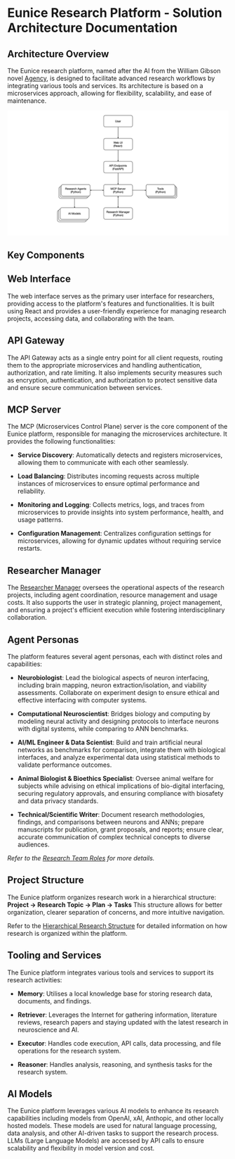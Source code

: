# Eunice Research Platform - Solution Architecture Documentation

## Architecture Overview

The Eunice research platform, named after the AI from the William Gibson novel [Agency](<https://en.wikipedia.org/wiki/Agency_(novel)>), is designed to facilitate advanced research workflows by integrating various tools and services. Its architecture is based on a microservices approach, allowing for flexibility, scalability, and ease of maintenance.

![Architecture Diagram](Architecture.jpeg)

## Key Components

## Web Interface

The web interface serves as the primary user interface for researchers, providing access to the platform's features and functionalities. It is built using React and provides a user-friendly experience for managing research projects, accessing data, and collaborating with the team.

## API Gateway

The API Gateway acts as a single entry point for all client requests, routing them to the appropriate microservices and handling authentication, authorization, and rate limiting.
It also implements security measures such as encryption, authentication, and authorization to protect sensitive data and ensure secure communication between services.

## MCP Server

The MCP (Microservices Control Plane) server is the core component of the Eunice platform, responsible for managing the microservices architecture. It provides the following functionalities:

- **Service Discovery**: Automatically detects and registers microservices, allowing them to communicate with each other seamlessly.

- **Load Balancing**: Distributes incoming requests across multiple instances of microservices to ensure optimal performance and reliability.

- **Monitoring and Logging**: Collects metrics, logs, and traces from microservices to provide insights into system performance, health, and usage patterns.

- **Configuration Management**: Centralizes configuration settings for microservices, allowing for dynamic updates without requiring service restarts.

## Researcher Manager

The [Researcher Manager](docs/Research_Manager.md) oversees the operational aspects of the research projects, including agent coordination, resource management and usage costs. It also supports the user in strategic planning, project management, and ensuring a project's efficient execution while fostering interdisciplinary collaboration.

## Agent Personas

The platform features several agent personas, each with distinct roles and capabilities:

- **Neurobiologist**: Lead the biological aspects of neuron interfacing, including brain mapping, neuron extraction/isolation, and viability assessments. Collaborate on experiment design to ensure ethical and effective interfacing with computer systems.

- **Computational Neuroscientist**: Bridges biology and computing by modeling neural activity and designing protocols to interface neurons with digital systems, while comparing to ANN benchmarks.

- **AI/ML Engineer & Data Scientist**: Build and train artificial neural networks as benchmarks for comparison, integrate them with biological interfaces, and analyze experimental data using statistical methods to validate performance outcomes.

- **Animal Biologist & Bioethics Specialist**: Oversee animal welfare for subjects while advising on ethical implications of bio-digital interfacing, securing regulatory approvals, and ensuring compliance with biosafety and data privacy standards.

- **Technical/Scientific Writer**: Document research methodologies, findings, and comparisons between neurons and ANNs; prepare manuscripts for publication, grant proposals, and reports; ensure clear, accurate communication of complex technical concepts to diverse audiences.

_Refer to the [Research Team Roles](Research_team.md) for more details._

## Project Structure

The Eunice platform organizes research work in a hierarchical structure:
**Project → Research Topic → Plan → Tasks**
This structure allows for better organization, clearer separation of concerns, and more intuitive navigation.

Refer to the [Hierarchical Research Structure](docs/HIERARCHICAL_RESEARCH_STRUCTURE.md) for detailed information on how research is organized within the platform.

## Tooling and Services

The Eunice platform integrates various tools and services to support its research activities:

- **Memory**: Utilises a local knowledge base for storing research data, documents, and findings.

- **Retriever**: Leverages the Internet for gathering information, literature reviews, research papers and staying updated with the latest research in neuroscience and AI.

- **Executor**: Handles code execution, API calls, data processing, and file operations for the research system.

- **Reasoner**: Handles analysis, reasoning, and synthesis tasks for the research system.

## AI Models

The Eunice platform leverages various AI models to enhance its research capabilities including models from OpenAI, xAI, Anthopic, and other locally hosted models. These models are used for natural language processing, data analysis, and other AI-driven tasks to support the research process. LLMs (Large Language Models) are accessed by API calls to ensure scalability and flexibility in model version and cost.
